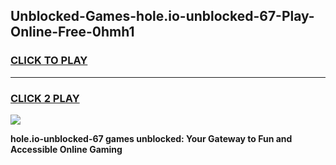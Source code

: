 
## Unblocked-Games-hole.io-unblocked-67-Play-Online-Free-0hmh1
<h3>
<a href="https://premium76.site?title=hole.io-unblocked-67&ref=26A">CLICK TO PLAY</a></h3>
<hr>

<h3>
<a href="https://premium76.site?title=hole.io-unblocked-67&ref=26A">CLICK 2 PLAY</a>
  
</h3>

<a href="https://premium76.site?title=hole.io-unblocked-67&ref=26A"><img src="https://clearcache.store/games.png"></a>


**hole.io-unblocked-67 games unblocked: Your Gateway to Fun and Accessible Online Gaming**
